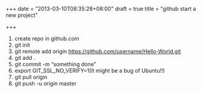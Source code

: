 +++
date = "2013-03-10T08:35:28+08:00"
draft = true
title = "github start a new project"

+++



1. create repo in github.com
2. git init
3. git remote add origin https://github.com/username/Hello-World.git
4. git add .
5. git commit -m “something done”
6. export GIT_SSL_NO_VERIFY=1(It might be a bug of Ubuntu!!)
7. git pull origin
8. git push -u origin master